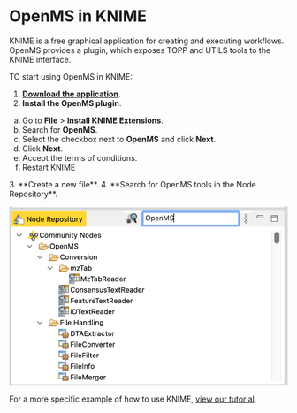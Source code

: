 OpenMS in KNIME
===============

KNIME is a free graphical application for creating and executing workflows. OpenMS provides a plugin, which exposes TOPP and UTILS tools to the KNIME interface.

TO start using OpenMS in KNIME:

1. **[Download the application](https://www.knime.com/downloads)**.
2. **Install the OpenMS plugin**.

  <ol type="a">
   <li>Go to <b>File</b> > <b>Install KNIME Extensions</b>.</li>
   <li>Search for <b>OpenMS</b>.</li>
   <li>Select the checkbox next to <b>OpenMS</b> and click <b>Next</b>.</li>
   <li>Click <b>Next</b>.</li>
   <li>Accept the terms of conditions.</li>
   <li>Restart KNIME</li>
  </ol>
3. **Create a new file**.
4. **Search for OpenMS tools in the Node Repository**.

  ![OpenMS tools loaded in node repository](../images/run-workflows-with-openms-tools/knime/node-repository.png)


For a more specific example of how to use KNIME, [view our tutorial](../tutorials-and-quickstart-guides/tutorials.md##constructing-a-workflow-in-knime).
